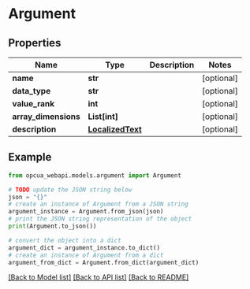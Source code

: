 # Argument


## Properties

Name | Type | Description | Notes
------------ | ------------- | ------------- | -------------
**name** | **str** |  | [optional] 
**data_type** | **str** |  | [optional] 
**value_rank** | **int** |  | [optional] 
**array_dimensions** | **List[int]** |  | [optional] 
**description** | [**LocalizedText**](LocalizedText.md) |  | [optional] 

## Example

```python
from opcua_webapi.models.argument import Argument

# TODO update the JSON string below
json = "{}"
# create an instance of Argument from a JSON string
argument_instance = Argument.from_json(json)
# print the JSON string representation of the object
print(Argument.to_json())

# convert the object into a dict
argument_dict = argument_instance.to_dict()
# create an instance of Argument from a dict
argument_from_dict = Argument.from_dict(argument_dict)
```
[[Back to Model list]](../README.md#documentation-for-models) [[Back to API list]](../README.md#documentation-for-api-endpoints) [[Back to README]](../README.md)



